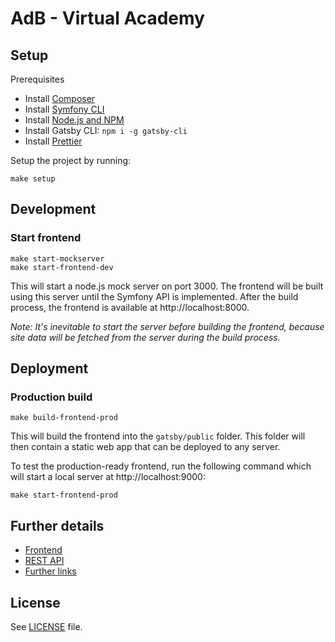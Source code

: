 # AdB - Virtual Academy

## Setup

Prerequisites

- Install [Composer](https://getcomposer.org/download/)
- Install [Symfony CLI](https://symfony.com/download)
- Install [Node.js and NPM](https://nodejs.org/en/download/)
- Install Gatsby CLI: `npm i -g gatsby-cli`
- Install [Prettier](https://prettier.io/)

Setup the project by running:

```console
make setup
```

## Development

### Start frontend

```console
make start-mockserver
make start-frontend-dev
```

This will start a node.js mock server on port 3000. The frontend will be built using this server until the Symfony API is implemented. After the build process, the frontend is available at http://localhost:8000.

_Note: It's inevitable to start the server before building the frontend, because site data will be fetched from the server during the build process._

## Deployment

### Production build

```console
make build-frontend-prod
```

This will build the frontend into the `gatsby/public` folder. This folder will then contain a static web app that can be deployed to any server.

To test the production-ready frontend, run the following command which will start a local server at http://localhost:9000:

```
make start-frontend-prod
```

## Further details

- [Frontend](docs/frontend.md)
- [REST API](docs/api.md)
- [Further links](docs/links.md)

## License

See [LICENSE](LICENSE) file.
